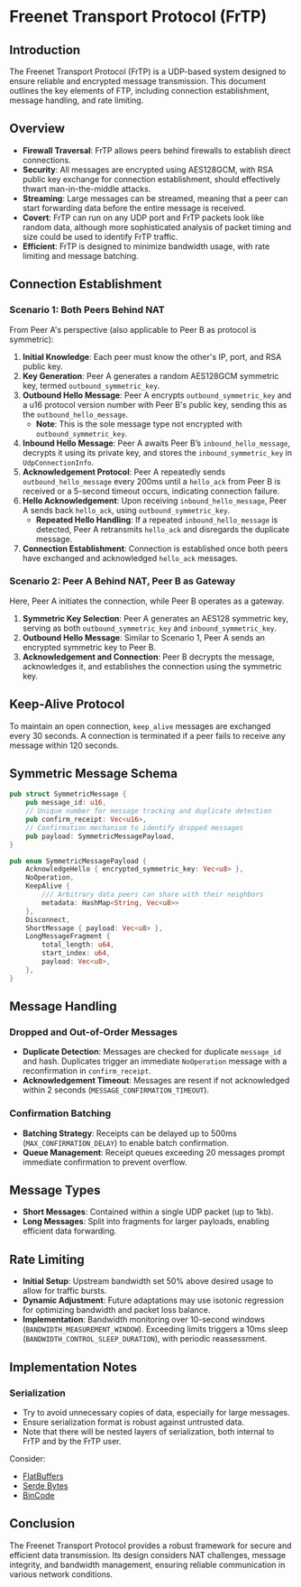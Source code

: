 # Freenet Transport Protocol (FrTP)

## Introduction

The Freenet Transport Protocol (FrTP) is a UDP-based system designed to ensure reliable and encrypted
message transmission. This document outlines the key elements of FTP, including connection 
establishment, message handling, and rate limiting.

## Overview

* **Firewall Traversal**: FrTP allows peers behind firewalls to establish direct connections.
* **Security**: All messages are encrypted using AES128GCM, with RSA public key exchange for
  connection establishment, should effectively thwart man-in-the-middle attacks.
* **Streaming**: Large messages can be streamed, meaning that a peer can start forwarding data
  before the entire message is received.
* **Covert**: FrTP can run on any UDP port and FrTP packets look like random data, although more
   sophisticated analysis of packet timing and size could be used to identify FrTP traffic.
* **Efficient**: FrTP is designed to minimize bandwidth usage, with rate limiting and message
  batching.

## Connection Establishment

### Scenario 1: Both Peers Behind NAT

From Peer A's perspective (also applicable to Peer B as protocol is symmetric):

1. **Initial Knowledge**: Each peer must know the other's IP, port, and RSA public key.
2. **Key Generation**: Peer A generates a random AES128GCM symmetric key,
   termed `outbound_symmetric_key`.
3. **Outbound Hello Message**: Peer A encrypts `outbound_symmetric_key` and a u16 protocol version
   number with Peer B's
   public key, sending this as the `outbound_hello_message`.
    - **Note**: This is the sole message type not encrypted with `outbound_symmetric_key`.
4. **Inbound Hello Message**: Peer A awaits Peer B’s `inbound_hello_message`, decrypts it using its
   private key, and
   stores the `inbound_symmetric_key` in `UdpConnectionInfo`.
5. **Acknowledgement Protocol**: Peer A repeatedly sends `outbound_hello_message` every 200ms until
   a `hello_ack` from Peer B is received or a 5-second timeout occurs, indicating connection 
   failure.
6. **Hello Acknowledgement**: Upon receiving `inbound_hello_message`, Peer A sends back `hello_ack`,
   using `outbound_symmetric_key`.
    - **Repeated Hello Handling**: If a repeated `inbound_hello_message` is detected, Peer A
      retransmits `hello_ack` and disregards the duplicate message.
7. **Connection Establishment**: Connection is established once both peers have exchanged and
   acknowledged `hello_ack` messages.

### Scenario 2: Peer A Behind NAT, Peer B as Gateway

Here, Peer A initiates the connection, while Peer B operates as a gateway.

1. **Symmetric Key Selection**: Peer A generates an AES128 symmetric key, serving as
   both `outbound_symmetric_key` and `inbound_symmetric_key`.
2. **Outbound Hello Message**: Similar to Scenario 1, Peer A sends an encrypted symmetric key to
   Peer B.
3. **Acknowledgement and Connection**: Peer B decrypts the message, acknowledges it, and establishes
   the connection using the symmetric key.

## Keep-Alive Protocol

To maintain an open connection, `keep_alive` messages are exchanged every 30 seconds. A connection 
is terminated if a peer fails to receive any message within 120 seconds.

## Symmetric Message Schema

```rust
pub struct SymmetricMessage {
    pub message_id: u16,
    // Unique number for message tracking and duplicate detection
    pub confirm_receipt: Vec<u16>,
    // Confirmation mechanism to identify dropped messages
    pub payload: SymmetricMessagePayload,
}

pub enum SymmetricMessagePayload {
    AcknowledgeHello { encrypted_symmetric_key: Vec<u8> },
    NoOperation,
    KeepAlive {
        /// Arbitrary data peers can share with their neighbors
        metadata: HashMap<String, Vec<u8>> 
    },
    Disconnect,
    ShortMessage { payload: Vec<u8> },
    LongMessageFragment {
        total_length: u64,
        start_index: u64,
        payload: Vec<u8>,
    },
}
``` 

## Message Handling

### Dropped and Out-of-Order Messages

- **Duplicate Detection**: Messages are checked for duplicate `message_id` and hash. Duplicates
  trigger an immediate `NoOperation` message with a reconfirmation in `confirm_receipt`.
- **Acknowledgement Timeout**: Messages are resent if not acknowledged within 2 seconds 
  (`MESSAGE_CONFIRMATION_TIMEOUT`).

### Confirmation Batching

- **Batching Strategy**: Receipts can be delayed up to 500ms (`MAX_CONFIRMATION_DELAY`) to enable
  batch confirmation.
- **Queue Management**: Receipt queues exceeding 20 messages prompt immediate confirmation to
  prevent overflow.

## Message Types

- **Short Messages**: Contained within a single UDP packet (up to 1kb).
- **Long Messages**: Split into fragments for larger payloads, enabling efficient data forwarding.

## Rate Limiting

- **Initial Setup**: Upstream bandwidth set 50% above desired usage to allow for traffic bursts.
- **Dynamic Adjustment**: Future adaptations may use isotonic regression for optimizing bandwidth
  and packet loss
  balance.
- **Implementation**: Bandwidth monitoring over 10-second windows (`BANDWIDTH_MEASUREMENT_WINDOW`).
  Exceeding limits
  triggers a 10ms sleep (`BANDWIDTH_CONTROL_SLEEP_DURATION`), with periodic reassessment.

## Implementation Notes

### Serialization

* Try to avoid unnecessary copies of data, especially for large messages.
* Ensure serialization format is robust against untrusted data.
* Note that there will be nested layers of serialization, both internal to FrTP and
  by the FrTP user.

Consider:
* [FlatBuffers](https://crates.io/crates/flatbuffers/)
* [Serde Bytes](https://docs.rs/serde_bytes/latest/serde_bytes/)
* [BinCode](https://github.com/bincode-org/bincode)

## Conclusion

The Freenet Transport Protocol provides a robust framework for secure and efficient data
transmission. Its design considers NAT challenges, message integrity, and bandwidth management, 
ensuring reliable communication in various network conditions.